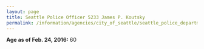 ```yaml
---
layout: page
title: Seattle Police Officer 5233 James P. Koutsky
permalink: /information/agencies/city_of_seattle/seattle_police_department/copbook/5233/
---
```


**Age as of Feb. 24, 2016:** 60
